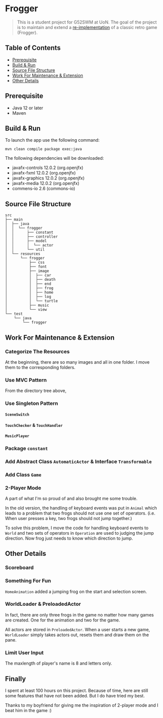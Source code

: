 # Frogger

> This is a student project for G52SWM at UoN. The goal of the project is to maintain and extend a [re-implementation](https://github.com/hirish99/Frogger-Arcade-Game) of a classic retro game (Frogger).

## Table of Contents

- [Prerequisite](#prerequisite)
- [Build & Run](#build-&-run)
- [Source File Structure](#source-file-structure)
- [Work For Maintenance & Extension](#work-for-maintenance-&-extension)
- [Other Details](#other-details)

## Prerequisite

- Java 12 or later
- Maven

## Build & Run

To launch the app use the following command:

```
mvn clean compile package exec:java
```

The following dependencies will be downloaded:

- javafx-controls 12.0.2 (org.openjfx)
- javafx-fxml 12.0.2 (org.openjfx)
- javafx-graphics 12.0.2 (org.openjfx)
- javafx-media 12.0.2 (org.openjfx)
- commens-io 2.6 (commons-io)

## Source File Structure

```
src
├── main
│  ├── java
│  │  └── frogger
│  │      ├── constant
│  │      ├── controller
│  │      ├── model
│  │      │  └── actor
│  │      └── util
│  └── resources
│      └── frogger
│          ├── css
│          ├── font
│          ├── image
│          │  ├── car
│          │  ├── death
│          │  ├── end
│          │  ├── frog
│          │  ├── home
│          │  ├── log
│          │  └── turtle
│          ├── music
│          └── view
└── test
​    └── java
​        └── frogger
```

## Work For Maintenance & Extension

### Categorize The Resources

At the beginning, there are so many images and all in one folder. I move them to the corresponding folders.

### Use MVC Pattern

From the directory tree above,

### Use Singleton Pattern

#### `SceneSwitch`

#### `TouchChecker` & `TouchHandler`

#### `MusicPlayer`

### Package `constant`

### Add Abstract Class `AutomaticActor` & Interface `Transformable`

### Add Class `Game`

### 2-Player Mode

A part of what I'm so proud of and also brought me some trouble.

In the old version, the handling of keyboard events was put in `Animal` which leads to a problem that two frogs should not use one set of operators. (i.e. When user presses a key, two frogs should not jump together.)

To solve this problem, I move the code for handling keyboard events to `World` and two sets of operators in `Operation` are used to judging the jump direction. Now frog just needs to know which direction to jump.

## Other Details

### Scoreboard

### Something For Fun

`HomeAnimation` added a jumping frog on the start and selection screen.

### WorldLoader & PreloadedActor

In fact, there are only three frogs in the game no matter how many games are created. One for the animation and two for the game. 

All actors are stored in `PreloadedActor`. When a user starts a new game, `WorldLoader` simply takes actors out, resets them and draw them on the pane.

### Limit User Input

The maxlength of player's name is 8 and letters only.

## Finally

I spent at least 100 hours on this project. Because of time, here are still some features that have not been added. But I do have tried my best.

Thanks to my boyfriend for giving me the inspiration of 2-player mode and I beat him in the game :)